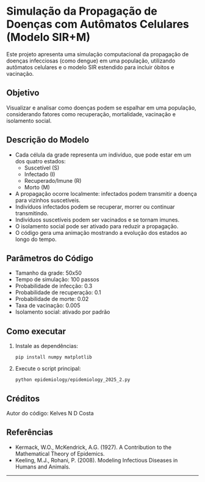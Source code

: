 
# Simulação da Propagação de Doenças com Autômatos Celulares (Modelo SIR+M)

Este projeto apresenta uma simulação computacional da propagação de doenças infecciosas (como dengue) em uma população, utilizando autômatos celulares e o modelo SIR estendido para incluir óbitos e vacinação.

## Objetivo

Visualizar e analisar como doenças podem se espalhar em uma população, considerando fatores como recuperação, mortalidade, vacinação e isolamento social.

## Descrição do Modelo

- Cada célula da grade representa um indivíduo, que pode estar em um dos quatro estados:
  - Suscetível (S)
  - Infectado (I)
  - Recuperado/Imune (R)
  - Morto (M)
- A propagação ocorre localmente: infectados podem transmitir a doença para vizinhos suscetíveis.
- Indivíduos infectados podem se recuperar, morrer ou continuar transmitindo.
- Indivíduos suscetíveis podem ser vacinados e se tornam imunes.
- O isolamento social pode ser ativado para reduzir a propagação.
- O código gera uma animação mostrando a evolução dos estados ao longo do tempo.

## Parâmetros do Código

- Tamanho da grade: 50x50
- Tempo de simulação: 100 passos
- Probabilidade de infecção: 0.3
- Probabilidade de recuperação: 0.1
- Probabilidade de morte: 0.02
- Taxa de vacinação: 0.005
- Isolamento social: ativado por padrão

## Como executar

1. Instale as dependências:
   ```
   pip install numpy matplotlib
   ```
2. Execute o script principal:
   ```
   python epidemiology/epidemiology_2025_2.py
   ```

## Créditos

Autor do código: Kelves N D Costa

## Referências

- Kermack, W.O., McKendrick, A.G. (1927). A Contribution to the Mathematical Theory of Epidemics.
- Keeling, M.J., Rohani, P. (2008). Modeling Infectious Diseases in Humans and Animals.

---